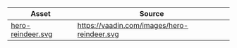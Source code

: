 | Asset                                  | Source                                      |
|----------------------------------------|---------------------------------------------|
| [hero-reindeer.svg](hero-reindeer.svg) | https://vaadin.com/images/hero-reindeer.svg |
